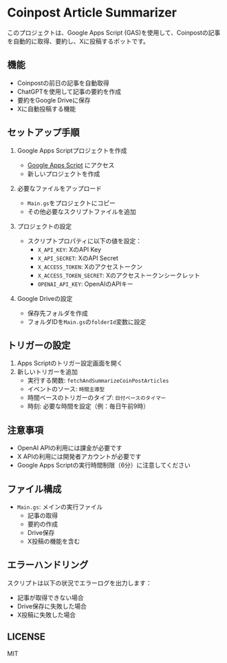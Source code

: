 # Coinpost Article Summarizer

このプロジェクトは、Google Apps Script (GAS)を使用して、Coinpostの記事を自動的に取得、要約し、Xに投稿するボットです。

## 機能

- Coinpostの前日の記事を自動取得
- ChatGPTを使用して記事の要約を作成
- 要約をGoogle Driveに保存
- Xに自動投稿する機能

## セットアップ手順

1. Google Apps Scriptプロジェクトを作成
   - [Google Apps Script](https://script.google.com/) にアクセス
   - 新しいプロジェクトを作成

2. 必要なファイルをアップロード
   - `Main.gs`をプロジェクトにコピー
   - その他必要なスクリプトファイルを追加

3. プロジェクトの設定
   - スクリプトプロパティに以下の値を設定：
     - `X_API_KEY`: XのAPI Key
     - `X_API_SECRET`: XのAPI Secret
     - `X_ACCESS_TOKEN`: Xのアクセストークン
     - `X_ACCESS_TOKEN_SECRET`: Xのアクセストークンシークレット
     - `OPENAI_API_KEY`: OpenAIのAPIキー

4. Google Driveの設定
   - 保存先フォルダを作成
   - フォルダIDを`Main.gs`の`folderId`変数に設定

## トリガーの設定

1. Apps Scriptのトリガー設定画面を開く
2. 新しいトリガーを追加
   - 実行する関数: `fetchAndSummarizeCoinPostArticles`
   - イベントのソース: `時間主導型`
   - 時間ベースのトリガーのタイプ: `日付ベースのタイマー`
   - 時刻: 必要な時間を設定（例：毎日午前9時）

## 注意事項

- OpenAI APIの利用には課金が必要です
- X APIの利用には開発者アカウントが必要です
- Google Apps Scriptの実行時間制限（6分）に注意してください

## ファイル構成

- `Main.gs`: メインの実行ファイル
  - 記事の取得
  - 要約の作成
  - Drive保存
  - X投稿の機能を含む

## エラーハンドリング

スクリプトは以下の状況でエラーログを出力します：
- 記事が取得できない場合
- Drive保存に失敗した場合
- X投稿に失敗した場合

## LICENSE

MIT